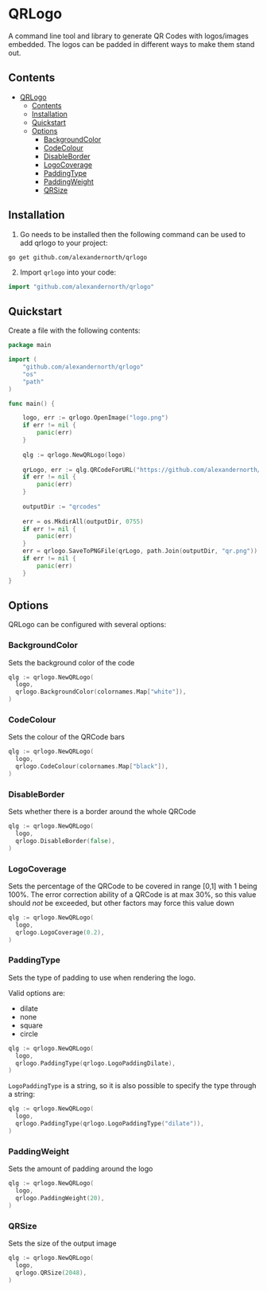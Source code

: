 # QRLogo
A command line tool and library to generate QR Codes with logos/images embedded. The logos can be padded in different ways to make them stand out.

## Contents
<!-- TOC -->
* [QRLogo](#qrlogo)
  * [Contents](#contents)
  * [Installation](#installation)
  * [Quickstart](#quickstart)
  * [Options](#options)
    * [BackgroundColor](#backgroundcolor)
    * [CodeColour](#codecolour)
    * [DisableBorder](#disableborder)
    * [LogoCoverage](#logocoverage)
    * [PaddingType](#paddingtype)
    * [PaddingWeight](#paddingweight)
    * [QRSize](#qrsize)
<!-- TOC -->

## Installation

1. Go needs to be installed then the following command can be used to add qrlogo to your project:
```shell
go get github.com/alexandernorth/qrlogo
```

2. Import `qrlogo` into your code:
```go
import "github.com/alexandernorth/qrlogo"
```

## Quickstart
Create a file with the following contents:
```go
package main

import (
	"github.com/alexandernorth/qrlogo"
	"os"
	"path"
)

func main() {

	logo, err := qrlogo.OpenImage("logo.png")
	if err != nil {
		panic(err)
	}
	
	qlg := qrlogo.NewQRLogo(logo)
    
	qrLogo, err := qlg.QRCodeForURL("https://github.com/alexandernorth/qrlogo")
    if err != nil {
        panic(err)
    }
	
	outputDir := "qrcodes"
	
    err = os.MkdirAll(outputDir, 0755)
    if err != nil {
        panic(err)
    }
    err = qrlogo.SaveToPNGFile(qrLogo, path.Join(outputDir, "qr.png"))
    if err != nil {
        panic(err)
    }
}
```

## Options
QRLogo can be configured with several options:

### BackgroundColor
Sets the background color of the code
```go
qlg := qrlogo.NewQRLogo(
  logo,
  qrlogo.BackgroundColor(colornames.Map["white"]),
)
```

### CodeColour
Sets the colour of the QRCode bars
```go
qlg := qrlogo.NewQRLogo(
  logo,
  qrlogo.CodeColour(colornames.Map["black"]),
)
```

### DisableBorder
Sets whether there is a border around the whole QRCode
```go
qlg := qrlogo.NewQRLogo(
  logo,
  qrlogo.DisableBorder(false),
)
```

### LogoCoverage
Sets the percentage of the QRCode to be covered in range [0,1] with 1 being 100%. The error correction ability of 
a QRCode is at max 30%, so this value should *not* be exceeded, but other factors may force this value down
```go
qlg := qrlogo.NewQRLogo(
  logo,
  qrlogo.LogoCoverage(0.2),
)
```

### PaddingType
Sets the type of padding to use when rendering the logo.

Valid options are: 
- dilate
- none
- square
- circle

```go
qlg := qrlogo.NewQRLogo(
  logo,
  qrlogo.PaddingType(qrlogo.LogoPaddingDilate),
)
```
`LogoPaddingType` is a string, so it is also possible to specify the type through a string:
```go
qlg := qrlogo.NewQRLogo(
  logo,
  qrlogo.PaddingType(qrlogo.LogoPaddingType("dilate")),
)
```

### PaddingWeight
Sets the amount of padding around the logo
```go
qlg := qrlogo.NewQRLogo(
  logo,
  qrlogo.PaddingWeight(20),
)
```

### QRSize
Sets the size of the output image
```go
qlg := qrlogo.NewQRLogo(
  logo,
  qrlogo.QRSize(2048),
)
```
